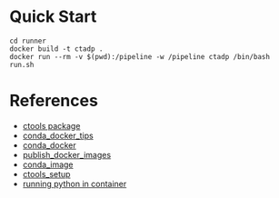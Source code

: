 # Quick Start
```shell
cd runner
docker build -t ctadp .
docker run --rm -v $(pwd):/pipeline -w /pipeline ctadp /bin/bash run.sh
```

# References
- [ctools package](http://cta.irap.omp.eu/ctools/)
- [conda_docker_tips](https://jcristharif.com/conda-docker-tips.html)
- [conda_docker](https://uwekorn.com/2021/03/01/deploying-conda-environments-in-docker-how-to-do-it-right.html)
- [publish_docker_images](https://docs.github.com/en/actions/tutorials/publish-packages/publish-docker-images)
- [conda_image](https://pythonspeed.com/articles/activate-conda-dockerfile/)
- [ctools_setup](http://cta.irap.omp.eu/ctools/admin/install_conda.html)
- [running python in container](https://www.timsanteford.com/posts/running-a-python-script-in-docker/)


